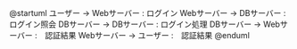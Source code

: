 @startuml
ユーザー -> Webサーバー : ログイン
Webサーバー -> DBサーバー : ログイン照会
DBサーバー -> DBサーバー : ログイン処理
DBサーバー -> Webサーバー :　認証結果
Webサーバー -> ユーザー :　認証結果
@enduml
